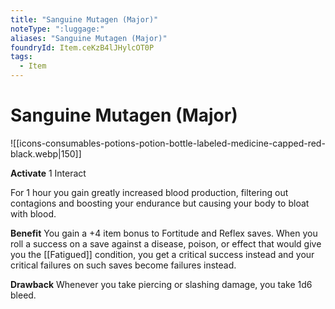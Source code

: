 ```yaml
---
title: "Sanguine Mutagen (Major)"
noteType: ":luggage:"
aliases: "Sanguine Mutagen (Major)"
foundryId: Item.ceKzB4lJHylcOT0P
tags:
  - Item
---
```


# Sanguine Mutagen (Major)
![[icons-consumables-potions-potion-bottle-labeled-medicine-capped-red-black.webp|150]]

**Activate** 1 Interact

For 1 hour you gain greatly increased blood production, filtering out contagions and boosting your endurance but causing your body to bloat with blood.

**Benefit** You gain a +4 item bonus to Fortitude and Reflex saves. When you roll a success on a save against a disease, poison, or effect that would give you the [[Fatigued]] condition, you get a critical success instead and your critical failures on such saves become failures instead.

**Drawback** Whenever you take piercing or slashing damage, you take 1d6 bleed.
